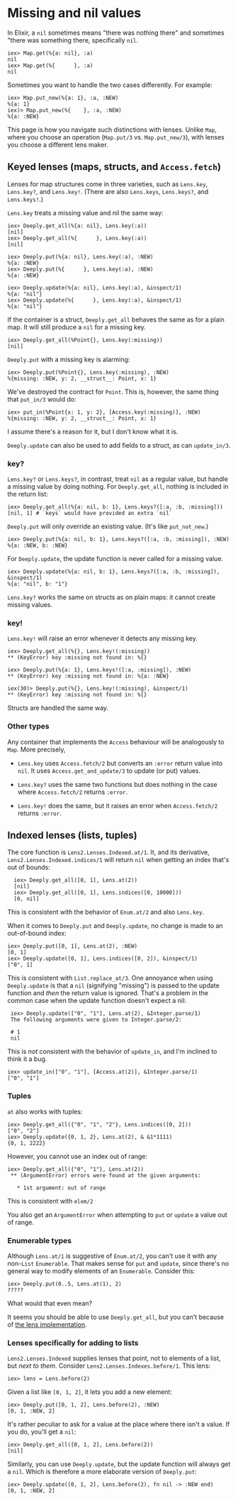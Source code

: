 # Missing and nil values

In Elixir, a `nil` sometimes means "there was nothing there" and
sometimes "there was something there, specifically `nil`.

    iex> Map.get(%{a: nil}, :a)
    nil
    iex> Map.get(%{      }, :a)
    nil

Sometimes you want to handle the two cases differently. For example:

    iex> Map.put_new(%{a: 1}, :a, :NEW)
    %{a: 1}
    iex)> Map.put_new(%{    }, :a, :NEW)
    %{a: :NEW}

This page is how you navigate such distinctions with lenses. Unlike
`Map`, where you choose an operation (`Map.put/3`
vs. `Map.put_new/3`), with lenses you choose a different lens maker.

## Keyed lenses (maps, structs, and `Access.fetch`)

Lenses for map structures come in three varieties, such as `Lens.key`,
`Lens.key?`, and `Lens.key!`. (There are also `Lens.keys`, `Lens.keys?`, and `Lens.keys!`.)

`Lens.key` treats a missing value and nil the same way:

    iex> Deeply.get_all(%{a: nil}, Lens.key(:a))
    [nil]
    iex> Deeply.get_all(%{      }, Lens.key(:a))
    [nil]

    iex> Deeply.put(%{a: nil}, Lens.key(:a), :NEW)
    %{a: :NEW}
    iex> Deeply.put(%{      }, Lens.key(:a), :NEW)
    %{a: :NEW}
    
    iex> Deeply.update(%{a: nil}, Lens.key(:a), &inspect/1)
    %{a: "nil"}
    iex> Deeply.update(%{      }, Lens.key(:a), &inspect/1)
    %{a: "nil"}

If the container is a struct, `Deeply.get_all` behaves the same as for
a plain map. It will still produce a `nil` for a missing key.

    iex> Deeply.get_all(%Point{}, Lens.key(:missing))
    [nil]
    
`Deeply.put` with a missing key is alarming:

    iex> Deeply.put(%Point{}, Lens.key(:missing), :NEW)
    %{missing: :NEW, y: 2, __struct__: Point, x: 1}
    
We've destroyed the contract for `Point`. This is, however, the same thing that `put_in/3` would do:

    iex> put_in(%Point{x: 1, y: 2}, [Access.key(:missing)], :NEW)
    %{missing: :NEW, y: 2, __struct__: Point, x: 1}
    
I assume there's a reason for it, but I don't know what it is.

`Deeply.update` can also be used to add fields to a struct, as can `update_in/3`.

    
### key?

`Lens.key?` or `Lens.keys?`, in contrast, treat `nil` as a regular value, but handle
a missing value by doing nothing. For `Deeply.get_all`, nothing is
included in the return list:

    iex> Deeply.get_all(%{a: nil, b: 1}, Lens.keys?([:a, :b, :missing]))
    [nil, 1] # `keys` would have provided an extra `nil`
    
`Deeply.put` will only override an existing value. (It's like `put_not_new`.)

    iex> Deeply.put(%{a: nil, b: 1}, Lens.keys?([:a, :b, :missing]), :NEW)
    %{a: :NEW, b: :NEW}
    
For `Deeply.update`, the update function is never called for a missing value.

    iex> Deeply.update(%{a: nil, b: 1}, Lens.keys?([:a, :b, :missing]), &inspect/1)
    %{a: "nil", b: "1"}

`Lens.key?` works the same on structs as on plain maps: it cannot create missing values.

### key!
    
`Lens.key!` will raise an error whenever it detects any missing key.

    iex> Deeply.get_all(%{}, Lens.key!(:missing))
    ** (KeyError) key :missing not found in: %{}

    iex> Deeply.put(%{a: 1}, Lens.keys!([:a, :missing]), :NEW)
    ** (KeyError) key :missing not found in: %{a: :NEW}

    iex(30)> Deeply.put(%{}, Lens.key!(:missing), &inspect/1)
    ** (KeyError) key :missing not found in: %{}

Structs are handled the same way.

### Other types

Any container that implements the `Access` behaviour will be analogously to `Map`.
More precisely, 

* `Lens.key` uses `Access.fetch/2` but converts an `:error` return
  value into `nil`. It uses `Access.get_and_update/3` to update (or
  put) values.
  
* `Lens.key?` uses the same two functions but does nothing in the case
  where `Access.fetch/2` returns `:error`.
  
* `Lens.key!` does the same, but it raises an error when
  `Access.fetch/2` returns `:error`.


## Indexed lenses (lists, tuples)

The core function is `Lens2.Lenses.Indexed.at/1`. It, and its
derivative, `Lens2.Lenses.Indexed.indices/1` will return `nil` when getting an
index that's out of bounds:

      iex> Deeply.get_all([0, 1], Lens.at(2))
      [nil]
      iex> Deeply.get_all([0, 1], Lens.indices([0, 10000]))
      [0, nil]
      
This is consistent with the behavior of `Enum.at/2` and also `Lens.key`.

When it comes to `Deeply.put` and `Deeply.update`, no change is made to an out-of-bound index:

    iex> Deeply.put([0, 1], Lens.at(2), :NEW)
    [0, 1]
    iex> Deeply.update([0, 1], Lens.indices([0, 2]), &inspect/1)
    ["0", 1]
    
This is consistent with `List.replace_at/3`. One annoyance when using
`Deeply.update` is that a `nil` (signifying "missing") is passed to the
update function and *then* the return value is ignored. That's a
problem in the common case when the update function doesn't expect a nil:

     iex> Deeply.update(["0", "1"], Lens.at(2), &Integer.parse/1)
     The following arguments were given to Integer.parse/2:
        
     # 1
     nil
    

This is *not* consistent with the behavior of `update_in`, and I'm inclined to think it a bug. 


    iex> update_in(["0", "1"], [Access.at(2)], &Integer.parse/1)
    ["0", "1"]


### Tuples

`at` also works with tuples:

    iex> Deeply.get_all({"0", "1", "2"}, Lens.indices([0, 2]))
    ["0", "2"]
    iex> Deeply.update({0, 1, 2}, Lens.at(2), & &1*1111)
    {0, 1, 2222}

However, you cannot use an index out of range:

    iex> Deeply.get_all({"0", "1"}, Lens.at(2))
     ** (ArgumentError) errors were found at the given arguments:

       * 1st argument: out of range

This is consistent with `elem/2`

You also get an `ArgumentError` when attempting to `put` or `update` a value out of range.

### Enumerable types

Although `Lens.at/1` is suggestive of `Enum.at/2`, you can't use it
with any non-`List` `Enumerable`. That makes sense for `put` and
`update`, since there's no general way to modify elements of an
`Enumerable`. Consider this:

    iex> Deeply.put(0..5, Lens.at(1), 2)
    ?????
    
What would that even mean?

It seems you should be able to use `Deeply.get_all`, but you can't
because of
[the lens implementation](implementation04-get_and_update.html).


### Lenses specifically for adding to lists

`Lens2.Lenses.Indexed` supplies lenses that point, not to elements of a list,
but *next to them*. Consider `Lens2.Lenses.Indexes.before/1`. This lens:


    iex> lens = Lens.before(2)
    
Given a list like `[0, 1, 2]`, it lets you add a new element:

    iex> Deeply.put([0, 1, 2], Lens.before(2), :NEW)
    [0, 1, :NEW, 2]

It's rather peculiar to ask for a value at the place where there isn't
a value. If you do, you'll get a `nil`:

    iex> Deeply.get_all([0, 1, 2], Lens.before(2))
    [nil]
    
Similarly, you can use `Deeply.update`, but the update function will
always get a `nil`. Which is therefore a more elaborate version of
`Deeply.put`:

    iex> Deeply.update([0, 1, 2], Lens.before(2), fn nil -> :NEW end)
    [0, 1, :NEW, 2]


